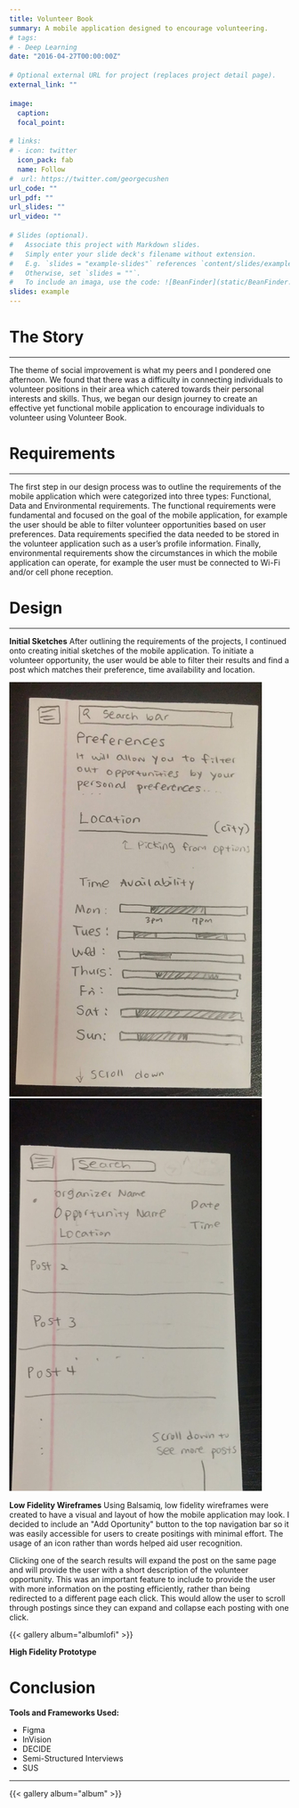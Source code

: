 ```yaml
---
title: Volunteer Book
summary: A mobile application designed to encourage volunteering.
# tags:
# - Deep Learning
date: "2016-04-27T00:00:00Z"

# Optional external URL for project (replaces project detail page).
external_link: ""

image:
  caption: 
  focal_point:

# links:
# - icon: twitter
  icon_pack: fab
  name: Follow
#  url: https://twitter.com/georgecushen
url_code: ""
url_pdf: ""
url_slides: ""
url_video: ""

# Slides (optional).
#   Associate this project with Markdown slides.
#   Simply enter your slide deck's filename without extension.
#   E.g. `slides = "example-slides"` references `content/slides/example-slides.md`.
#   Otherwise, set `slides = ""`.
#   To include an imaga, use the code: ![BeanFinder](static/BeanFinder.png)
slides: example
---
```

# The Story
---
The theme of social improvement is what my peers and I pondered one afternoon. We found that there was a difficulty in connecting individuals to volunteer positions in their area which catered towards their personal interests and skills. Thus, we began our design journey to create an effective yet functional mobile application to encourage individuals to volunteer using Volunteer Book.

# Requirements
---
The first step in our design process was to outline the requirements of the mobile application which were categorized into three types: Functional, Data and Environmental requirements. The functional requirements were fundamental and focused on the goal of the mobile application, for example the user should be able to filter volunteer opportunities based on user preferences. Data requirements specified the data needed to be stored in the volunteer application such as a user’s profile information. Finally, environmental requirements show the circumstances in which the mobile application can operate, for example the user must be connected to Wi-Fi and/or cell phone reception.

# Design
---
**Initial Sketches**
After outlining the requirements of the projects, I continued onto creating initial sketches of the mobile application. To initiate a volunteer opportunity, the user would be able to filter their results and find a post which matches their preference, time availability and location.

![Preferences](static/lowfipref.png)
![Preferences](static/lowfipost.png)

**Low Fidelity Wireframes**
Using Balsamiq, low fidelity wireframes were created to have a visual and layout of how the mobile application may look. 
I decided to include an "Add Oportunity" button to the top navigation bar so it was easily accessible for users to create positings with minimal effort. The usage of an icon rather than words helped aid user recognition.

Clicking one of the search results will expand the post on the same page and will provide the user with a short description of the volunteer opportunity. This was an important feature to include to provide the user with more information on the posting efficiently, rather than being redirected to a different page each click. This would allow the user to scroll through postings since they can expand and collapse each posting with one click.

{{< gallery album="albumlofi" >}}

**High Fidelity Prototype**

# Conclusion
**Tools and Frameworks Used:**
* Figma
* InVision
* DECIDE
* Semi-Structured Interviews
* SUS

--- 
  {{< gallery album="album" >}}

